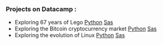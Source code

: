 ### Projects on Datacamp :

 - Exploring 67 years of Lego [Python](https://github.com/NicoDupont/Mooc/blob/master/Datacamp/Projects/Exploring%2067%20years%20of%20LEGO/notebook_lego_eda_python.ipynb) [Sas](https://github.com/NicoDupont/Mooc/blob/master/Datacamp/Projects/Exploring%2067%20years%20of%20LEGO/notebook_lego_eda_sas.ipynb)
 - Exploring the Bitcoin cryptocurrency market [Python](https://github.com/NicoDupont/Mooc/blob/master/Datacamp/Projects/Exploring%2067%20years%20of%20LEGO/notebook_lego_eda_python.ipynb) [Sas](https://github.com/NicoDupont/Mooc/blob/master/Datacamp/Projects/Exploring%2067%20years%20of%20LEGO/notebook_lego_eda_sas.ipynb)
 - Exploring the evolution of Linux [Python](https://github.com/NicoDupont/Mooc/blob/master/Datacamp/Projects/Exploring%2067%20years%20of%20LEGO/notebook_lego_eda_python.ipynb) [Sas](https://github.com/NicoDupont/Mooc/blob/master/Datacamp/Projects/Exploring%2067%20years%20of%20LEGO/notebook_lego_eda_sas.ipynb)
